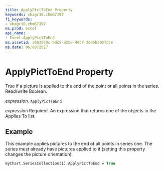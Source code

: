 ```yaml
---
title: ApplyPictToEnd Property
keywords: vbagr10.chm67197
f1_keywords:
- vbagr10.chm67197
ms.prod: excel
api_name:
- Excel.ApplyPictToEnd
ms.assetid: a063278c-9dc5-a28e-49c7-3045b8927c2e
ms.date: 06/08/2017
---
```



# ApplyPictToEnd Property

True if a picture is applied to the end of the point or all points in the series. Read/write Boolean.

 _expression_. `ApplyPictToEnd`

 _expression_ Required. An expression that returns one of the objects in the Applies To list.


## Example

This example applies pictures to the end of all points in series one. The series must already have pictures applied to it (setting this property changes the picture orientation).


```vb
myChart.SeriesCollection(1).ApplyPictToEnd = True
```


